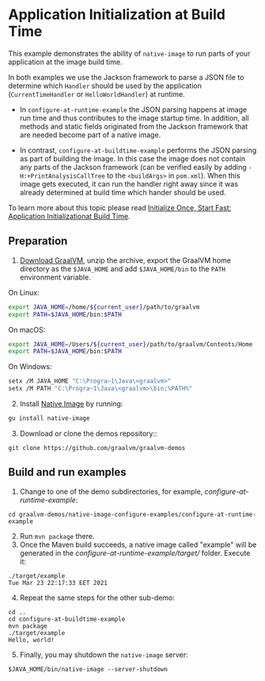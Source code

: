 # Application Initialization at Build Time

This example demonstrates the ability of `native-image` to run parts of your application at the image build time.

In both examples we use the Jackson framework to parse a JSON file to determine which `Handler` should be used by the application (`CurrentTimeHandler` or `HelloWorldHandler`) at runtime.

* In `configure-at-runtime-example` the JSON parsing happens at image run time
  and thus contributes to the image startup time. In addition, all methods and
  static fields originated from the Jackson framework that are needed become part
  of a native image.

* In contrast, `configure-at-buildtime-example` performs the JSON parsing as
  part of building the image. In this case the image does not contain any parts
  of the Jackson framework (can be verified easily by adding
  `-H:+PrintAnalysisCallTree` to the `<buildArgs>` in `pom.xml`).  When this
  image gets executed, it can run the handler right away since it was already
  determined at build time which hander should be used.

To learn more about this topic please read [Initialize Once, Start Fast: Application Initializationat Build Time](http://www.christianwimmer.at/Publications/Wimmer19a/Wimmer19a.pdf).

## Preparation

1. [Download GraalVM](https://www.graalvm.org/downloads/), unzip the archive, export the GraalVM home directory as the `$JAVA_HOME` and add `$JAVA_HOME/bin` to the `PATH` environment variable.

  On Linux:
  ```bash
  export JAVA_HOME=/home/${current_user}/path/to/graalvm
  export PATH=$JAVA_HOME/bin:$PATH
  ```
  On macOS:
  ```bash
  export JAVA_HOME=/Users/${current_user}/path/to/graalvm/Contents/Home
  export PATH=$JAVA_HOME/bin:$PATH
  ```
  On Windows:
  ```bash
  setx /M JAVA_HOME "C:\Progra~1\Java\<graalvm>"
  setx /M PATH "C:\Progra~1\Java\<graalvm>\bin;%PATH%"
  ```

2. Install [Native Image](https://www.graalvm.org/docs/reference-manual/native-image/#install-native-image) by running:
  ```bash
  gu install native-image
  ```

3. Download or clone the demos repository::
  ```
  git clone https://github.com/graalvm/graalvm-demos
  ```

## Build and run examples

1. Change to one of the demo subdirectories, for example, _configure-at-runtime-example_:
  ```
  cd graalvm-demos/native-image-configure-examples/configure-at-runtime-example
  ```
2. Run `mvn package` there.
3. Once the Maven build succeeds, a native image called "example" will be generated in the _configure-at-runtime-example/target/_ folder. Execute it:
  ```
  ./target/example
  Tue Mar 23 22:17:33 EET 2021
  ```
4. Repeat the same steps for the other sub-demo:
  ```
  cd ..
  cd configure-at-buildtime-example
  mvn package
  ./target/example
  Hello, world!
  ```
5. Finally, you may shutdown the `native-image` server:
  ```
  $JAVA_HOME/bin/native-image --server-shutdown
  ```
